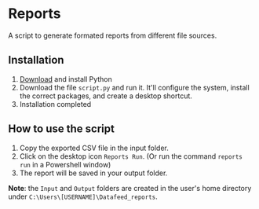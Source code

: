 # Reports
A script to generate formated reports from different file sources. 

## Installation
1. [Download][1] and install Python
2. Download the file `script.py` and run it. It'll configure the system, install the correct packages, and create a desktop shortcut.
3. Installation completed


## How to use the script
1. Copy the exported CSV file in the input folder.
2. Click on the desktop icon `Reports Run`. (Or run the command `reports run` in a Powershell window)
3. The report will be saved in your output folder. 

**Note**: the `Input` and `Output` folders are created in the user's home directory under `C:\Users\[USERNAME]\Datafeed_reports`.


[1]:https://www.python.org/downloads/
